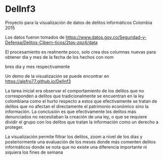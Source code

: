 # DelInf3

Proyecto para la visualización de datos de delitos informáticos Colombia 2015

Los datos fueron tomados de https://www.datos.gov.co/Seguridad-y-Defensa/Delitos-Cibern-ticos/2tqs-zpz4/data

El procesamiento es realmente poco, solo crea dos columnas nuevas para obtener dia y mes de la fecha de los hechos con nom

bres dia y mes respectivamente

Un demo de la visualización se puede encontrar en https://alefro77.github.io/DelInf3

La tarea inicial era observar el comportamiento de los delitos que no corresponden a delitos que tradicionalmente se encuentran
en la ley colombiana como el hurto respecto a estos que efectivamente se tratan de delitos que no afectan el directamente
el patrimonio económico sino la información. La conclusión es que efectivamente los delitos más denunciados no necesitaban
la creación de una ley, o que se requiere dividir el grupo con los delitos que tratan la información como un derecho a proteger.

La visualización permite filtrar los delitos, zoom a nivel de los días y posteriormente una evaluación de los meses donde más
comenten delitos informáticos donde se nota que no existe una diferencia importante ni siquiera los fines de semana

